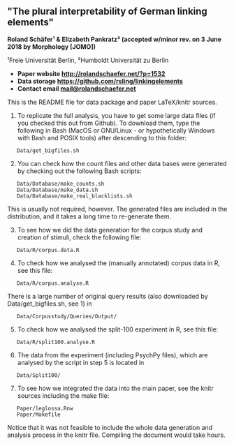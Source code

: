 ## "The plural interpretability of German linking elements"

**Roland Schäfer¹ & Elizabeth Pankratz² (accepted w/minor rev. on 3 June 2018 by Morphology [JOMO])**

¹Freie Universität Berlin, ²Humboldt Universität zu Berlin

- **Paper website  http://rolandschaefer.net/?p=1532**
- **Data storage   https://github.com/rsling/linkingelements**
- **Contact email  mail@rolandschaefer.net**

This is the README file for data package and paper LaTeX/knitr sources.

1. To replicate the full analysis, you have to get some large data
   files (if you checked this out from Github). To download them,
   type the following in Bash (MacOS or GNU/Linux - or hypothetically
   Windows with Bash and POSIX tools) after descending to this
   folder:
```
   Data/get_bigfiles.sh
```
2. You can check how the count files and other data bases were
   generated by checking out the following Bash scripts:
``` 
   Data/Database/make_counts.sh
   Data/Database/make_data.sh
   Data/Database/make_real_blacklists.sh
```
   This is usually not required, however. The generated files
   are included in the distribution, and it takes a long time
   to re-generate them.

3. To see how we did the data generation for the corpus study
   and creation of stimuli, check the following file:
```
   Data/R/corpus.data.R
```
4. To check how we analysed the (manually annotated) corpus data
   in R, see this file:
```
   Data/R/corpus.analyse.R
```
   There is a large number of original query results (also
   downloaded by Data/get_bigfiles.sh, see 1) in
```
   Data/Corpusstudy/Queries/Output/
```

5. To check how we analysed the split-100 experiment in R, see
   this file:
```
   Data/R/split100.analyse.R
```
6. The data from the experiment (including PsychPy files), which are
   analysed by the script in step 5 is located in
```
   Data/Split100/
```
7. To see how we integrated the data into the main paper, see
   the knitr sources including the make file:
```
   Paper/leglossa.Rnw
   Paper/Makefile
```
   Notice that it was not feasible to include the whole data generation
   and analysis process in the knitr file. Compiling the document
   would take hours.

